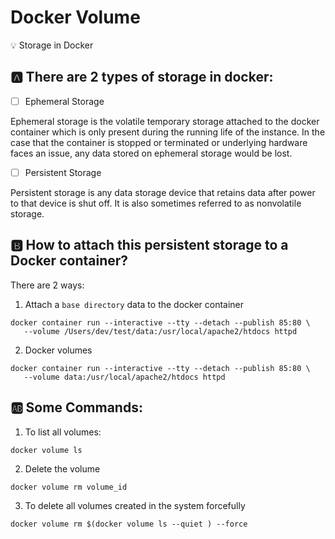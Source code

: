 # Docker Volume

:bulb: Storage in Docker

## :a: There are 2 types of storage in docker:

- [ ] Ephemeral Storage

Ephemeral storage is the volatile temporary storage attached to the docker container which is only present during the running life of the instance. In the case that the container is stopped or terminated or underlying hardware faces an issue, any data stored on ephemeral storage would be lost.

- [ ] Persistent Storage

Persistent storage is any data storage device that retains data after power to that device is shut off. It is also sometimes referred to as nonvolatile storage.

## :b: How to attach this persistent storage to a Docker container?

There are 2 ways:

1. Attach a `base directory` data to the docker container

```
docker container run --interactive --tty --detach --publish 85:80 \
   --volume /Users/dev/test/data:/usr/local/apache2/htdocs httpd
```

2. Docker volumes

```
docker container run --interactive --tty --detach --publish 85:80 \
   --volume data:/usr/local/apache2/htdocs httpd
```

## :ab: Some Commands:

1. To list all volumes:

```
docker volume ls
```

2. Delete the volume

```
docker volume rm volume_id
```

3. To delete all volumes created in the system forcefully

```
docker volume rm $(docker volume ls --quiet ) --force
```

